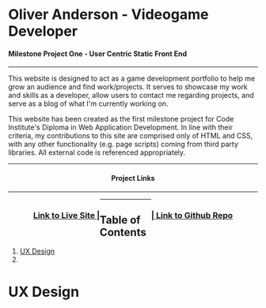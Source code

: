 Oliver Anderson - Videogame Developer
======

#### Milestone Project One - User Centric Static Front End

------

This website is designed to act as a game development portfolio to help me grow an audience and find work/projects. It serves to showcase my work and skills as a developer,  allow users to contact me regarding projects, and serve as a blog of what I'm currently working on.

This website has been created as the first milestone project for Code Institute's  Diploma in Web Application Development. In line with their criteria, my contributions to this site are comprised only of HTML and CSS, with any other functionality (e.g. page scripts) coming from third party libraries. All external code is referenced appropriately. 

------

<div style="width: 100%; text-align:center;"><h4>Project Links</h4></div>

------

<div style="float: left; text-align: right; display: inline-block; margin-left: 10%;"><a href="https://ollie-anderson.github.io/Milestone-Project-1/" target="_blank"><h3>
    Link to Live Site |
    </h3></a></div> <div style="float: right; text-align: left; display: inline-block; margin-right: 10%;"><a href="https://github.com/Ollie-Anderson/Milestone-Project-1" target="_blank"><h3>| Link to Github Repo</h3></a></div>


------

## Table of Contents

1. [UX Design](#UX-Design)
2. 





# UX Design

